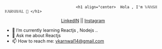                                     <h1 align="center>  Hola , I'm 𝕍𝔸ℕ𝕊ℍ 𝕂𝔸ℝℕ𝕎𝔸𝕃 👋 </h1>
                                     
<p align="center">
  <a href="https://www.linkedin.com/in/vansh-karnwal-56b62b1b4/">LinkedIN</a> ||
  <a href="https://www.instagram.com/vannssh_/">Instagram</a> 
  
</p>

- 🌱 I’m currently learning Reactjs , Nodejs ..
- 💬 Ask me about Reactjs
- 📫 How to reach me: vkarnwal14@gmail.com


